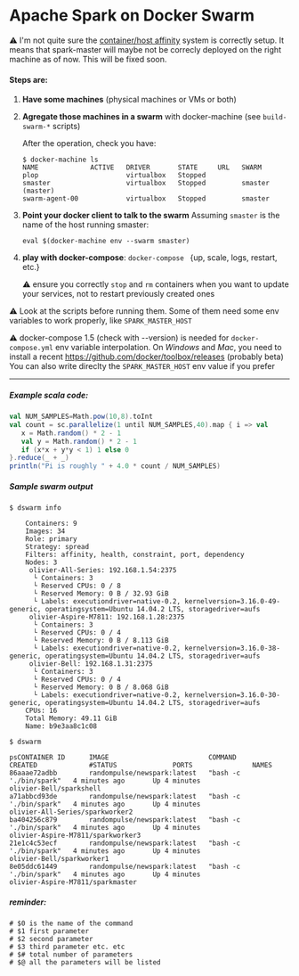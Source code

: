 # Apache Spark on Docker Swarm

:warning: I'm not quite sure the [container/host affinity](https://github.com/docker/swarm/tree/master/scheduler/filter#affinity-filter) system is correctly setup. It means that spark-master will maybe not be correcly deployed on the right machine as of now.
This will be fixed soon.

#### Steps are:

  1. __Have some machines__ (physical machines or VMs or both)
     
  2. __Agregate those machines in a swarm__ with docker-machine
     (see `build-swarm-*` scripts)

     After the operation, check you have:
     ```shell
     $ docker-machine ls
     NAME             ACTIVE   DRIVER       STATE     URL   SWARM
     plop                      virtualbox   Stopped
     smaster                   virtualbox   Stopped         smaster (master)
     swarm-agent-00            virtualbox   Stopped         smaster
     ```
     
  3. __Point your docker client to talk to the swarm__
     Assuming `smaster` is the name of the host running smaster:
     ```shell
     eval $(docker-machine env --swarm smaster)
     ```
     
  4. __play with docker-compose__: `docker-compose ` {up, scale, logs, restart, etc.}

     :warning: ensure you correctly `stop` and `rm` containers when you want to update your services, not to restart previously created ones


:warning: Look at the scripts before running them. 
Some of them need some env variables to work properly, like 
`SPARK_MASTER_HOST`

:warning: docker-compose 1.5 (check with --version) is needed for `docker-compose.yml` env variable interpolation.
On _Windows_ and _Mac_, you need to install a recent https://github.com/docker/toolbox/releases (probably beta)
You can also write direclty the `SPARK_MASTER_HOST` env value if you prefer


------------

##### Example scala code:

```scala
val NUM_SAMPLES=Math.pow(10,8).toInt
val count = sc.parallelize(1 until NUM_SAMPLES,40).map { i => val
   x = Math.random() * 2 - 1
   val y = Math.random() * 2 - 1
   if (x*x + y*y < 1) 1 else 0
}.reduce(_ + _)
println("Pi is roughly " + 4.0 * count / NUM_SAMPLES)
```

##### Sample swarm output

```
$ dswarm info

    Containers: 9
    Images: 34
    Role: primary
    Strategy: spread
    Filters: affinity, health, constraint, port, dependency
    Nodes: 3
     olivier-All-Series: 192.168.1.54:2375
      └ Containers: 3
      └ Reserved CPUs: 0 / 8
      └ Reserved Memory: 0 B / 32.93 GiB
      └ Labels: executiondriver=native-0.2, kernelversion=3.16.0-49-generic, operatingsystem=Ubuntu 14.04.2 LTS, storagedriver=aufs
     olivier-Aspire-M7811: 192.168.1.28:2375 
      └ Containers: 3
      └ Reserved CPUs: 0 / 4
      └ Reserved Memory: 0 B / 8.113 GiB
      └ Labels: executiondriver=native-0.2, kernelversion=3.16.0-38-generic, operatingsystem=Ubuntu 14.04.2 LTS, storagedriver=aufs
     olivier-Bell: 192.168.1.31:2375
      └ Containers: 3
      └ Reserved CPUs: 0 / 4
      └ Reserved Memory: 0 B / 8.068 GiB
      └ Labels: executiondriver=native-0.2, kernelversion=3.16.0-30-generic, operatingsystem=Ubuntu 14.04.2 LTS, storagedriver=aufs
    CPUs: 16
    Total Memory: 49.11 GiB
    Name: b9e3aa8c1c08
```

```shell
$ dswarm 

psCONTAINER ID      IMAGE                         COMMAND                  CREATED             #STATUS              PORTS               NAMES
86aaae72adbb        randompulse/newspark:latest   "bash -c './bin/spark"   4 minutes ago       Up 4 minutes                            olivier-Bell/sparkshell
a71abbcd93de        randompulse/newspark:latest   "bash -c './bin/spark"   4 minutes ago       Up 4 minutes                            olivier-All-Series/sparkworker2
ba404256c879        randompulse/newspark:latest   "bash -c './bin/spark"   4 minutes ago       Up 4 minutes                            olivier-Aspire-M7811/sparkworker3
21e1c4c53ecf        randompulse/newspark:latest   "bash -c './bin/spark"   4 minutes ago       Up 4 minutes                            olivier-Bell/sparkworker1
8e05ddc61449        randompulse/newspark:latest   "bash -c './bin/spark"   4 minutes ago       Up 4 minutes                            olivier-Aspire-M7811/sparkmaster

```

##### reminder:

```shell
# $0 is the name of the command
# $1 first parameter
# $2 second parameter
# $3 third parameter etc. etc
# $# total number of parameters
# $@ all the parameters will be listed
```